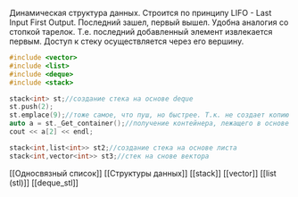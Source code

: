Динамическая структура данных. Строится по принципу LIFO - Last Input First Output. Последний зашел, первый вышел. Удобна аналогия со стопкой тарелок. Т.е. последний добавленный элемент извлекается первым. Доступ к стеку осуществляется через его вершину.

```c++
#include <vector>
#include <list>
#include <deque>
#include <stack>

stack<int> st;//создание стека на основе deque
st.push(2);
st.emplace(9);//тоже самое, что пуш, но быстрее. Т.к. не создает копию
auto a = st._Get_container();//получение контейнера, лежащего в основе стека. В данном случае - deque
cout << a[2] << endl;

stack<int,list<int>> st2;//создание стека на основе листа
stack<int,vector<int>> st3;//стек на снове вектора
```
[[Односвязный список]] [[Структуры данных]] [[stack]] [[vector]] [[list (stl)]] [[deque_stl]] 